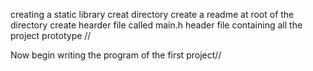 creating a static library
creat directory
create a readme at root of the directory
create hearder file called main.h
header file containing all the project prototype
//

Now begin writing the program of the first project//
